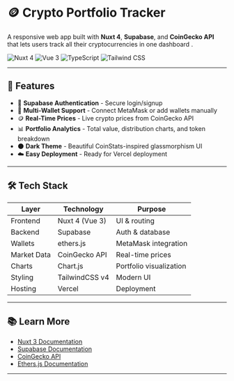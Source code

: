 # 🪙 Crypto Portfolio Tracker

A responsive web app built with **Nuxt 4**, **Supabase**, and **CoinGecko API** that lets users track all their cryptocurrencies in one dashboard .

![Nuxt 4](https://img.shields.io/badge/Nuxt-3-00DC82?logo=nuxt.js)
![Vue 3](https://img.shields.io/badge/Vue-3-4FC08D?logo=vue.js)
![TypeScript](https://img.shields.io/badge/TypeScript-5-3178C6?logo=typescript)
![Tailwind CSS](https://img.shields.io/badge/Tailwind-4-38B2AC?logo=tailwind-css)

---

## 🚀 Features

- 🔐 **Supabase Authentication** - Secure login/signup
- 💼 **Multi-Wallet Support** - Connect MetaMask or add wallets manually
- 🪙 **Real-Time Prices** - Live crypto prices from CoinGecko API
- 📊 **Portfolio Analytics** - Total value, distribution charts, and token breakdown
- 🌑 **Dark Theme** - Beautiful CoinStats-inspired glassmorphism UI
- ☁️ **Easy Deployment** - Ready for Vercel deployment

---

## 🛠️ Tech Stack

| Layer       | Technology     | Purpose                 |
| ----------- | -------------- | ----------------------- |
| Frontend    | Nuxt 4 (Vue 3) | UI & routing            |
| Backend     | Supabase       | Auth & database         |
| Wallets     | ethers.js      | MetaMask integration    |
| Market Data | CoinGecko API  | Real-time prices        |
| Charts      | Chart.js       | Portfolio visualization |
| Styling     | TailwindCSS v4 | Modern UI               |
| Hosting     | Vercel         | Deployment              |

---



## 📚 Learn More

- [Nuxt 3 Documentation](https://nuxt.com/docs)
- [Supabase Documentation](https://supabase.com/docs)
- [CoinGecko API](https://www.coingecko.com/en/api)
- [Ethers.js Documentation](https://docs.ethers.org/)

---

